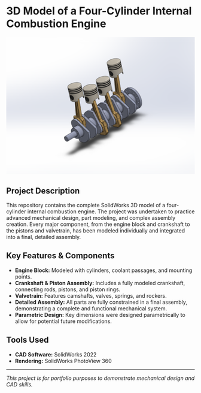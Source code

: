 # 3D Model of a Four-Cylinder Internal Combustion Engine

![Engine Render](Renders/engine_render.png)

## Project Description

This repository contains the complete SolidWorks 3D model of a four-cylinder internal combustion engine. The project was undertaken to practice advanced mechanical design, part modeling, and complex assembly creation. Every major component, from the engine block and crankshaft to the pistons and valvetrain, has been modeled individually and integrated into a final, detailed assembly.

## Key Features & Components

- **Engine Block:** Modeled with cylinders, coolant passages, and mounting points.
- **Crankshaft & Piston Assembly:** Includes a fully modeled crankshaft, connecting rods, pistons, and piston rings.
- **Valvetrain:** Features camshafts, valves, springs, and rockers.
- **Detailed Assembly:** All parts are fully constrained in a final assembly, demonstrating a complete and functional mechanical system.
- **Parametric Design:** Key dimensions were designed parametrically to allow for potential future modifications.

## Tools Used

- **CAD Software:** SolidWorks 2022
- **Rendering:** SolidWorks PhotoView 360

---

*This project is for portfolio purposes to demonstrate mechanical design and CAD skills.*
